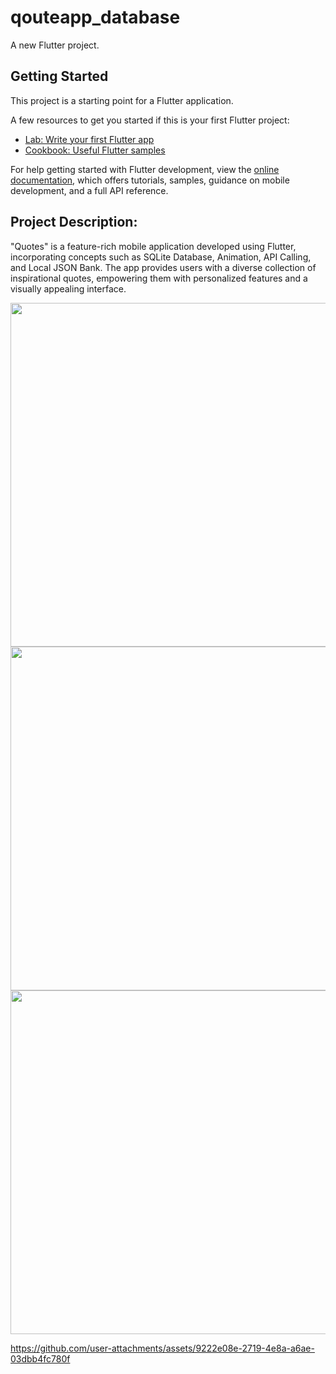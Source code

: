# qouteapp_database

A new Flutter project.

## Getting Started

This project is a starting point for a Flutter application.

A few resources to get you started if this is your first Flutter project:

- [Lab: Write your first Flutter app](https://docs.flutter.dev/get-started/codelab)
- [Cookbook: Useful Flutter samples](https://docs.flutter.dev/cookbook)

For help getting started with Flutter development, view the
[online documentation](https://docs.flutter.dev/), which offers tutorials,
samples, guidance on mobile development, and a full API reference.

## Project Description:

"Quotes" is a feature-rich mobile application developed using Flutter, incorporating concepts
such as SQLite Database, Animation, API Calling, and Local JSON Bank. The app provides
users with a diverse collection of inspirational quotes, empowering them with personalized
features and a visually appealing interface.

<div>

<img  height= "550" src="https://github.com/user-attachments/assets/df38bb5e-b298-4738-b11c-87b05d54d2d7"  />
       
 <img  height= "550" src="https://github.com/user-attachments/assets/bed87da9-5d6b-4232-957d-1d5386e45b7d"  />
   <img  height= "550" src="https://github.com/user-attachments/assets/48220208-da57-49a7-8026-c684a6ce0993"  />
  


https://github.com/user-attachments/assets/9222e08e-2719-4e8a-a6ae-03dbb4fc780f



</div>
